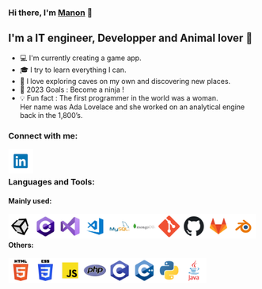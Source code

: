 ### Hi there, I'm [Manon][website] 👋

## I'm a IT engineer, Developper and Animal lover :dog:
- :computer: I'm currently creating a game app.
- :mortar_board: I try to learn everything I can.
- 🌱 I love exploring caves on my own and discovering new places.
- :goal_net: 2023 Goals : Become a ninja !
- :bulb: Fun fact : The first programmer in the world was a woman. <br/> Her name was Ada Lovelace and she worked on an analytical engine back in the 1,800’s.

### Connect with me:
[<img align="left" alt="LinkedIn" height="50px" src="https://raw.githubusercontent.com/ManonVessiot/ManonVessiot/master/imgs/linkedin.png" />][linkedin]

<br />
<br />

### Languages and Tools:


#### Mainly used:

[<img align="left" alt="Unity" height="50px" src="https://raw.githubusercontent.com/ManonVessiot/ManonVessiot/master/imgs/unity.png" />][unity]

[<img align="left" alt="C#" height="50px" src="https://raw.githubusercontent.com/ManonVessiot/ManonVessiot/master/imgs/cs.png" />][cs]

[<img align="left" alt="Visual Studio" height="50px" src="https://raw.githubusercontent.com/ManonVessiot/ManonVessiot/master/imgs/visualstudio.png" />][visualstudio]

[<img align="left" alt="Visual Studio Code" height="50px" src="https://raw.githubusercontent.com/ManonVessiot/ManonVessiot/master/imgs/visualstudiocode.png" />][visualstudiocode]

[<img align="left" alt="MySQL" height="50px" src="https://raw.githubusercontent.com/ManonVessiot/ManonVessiot/master/imgs/mysql.png" />][mysql]

[<img align="left" alt="MongoDB" height="50px" src="https://raw.githubusercontent.com/ManonVessiot/ManonVessiot/master/imgs/mongodb.png" />][mongodb]

[<img align="left" alt="Git" height="50px" src="https://raw.githubusercontent.com/ManonVessiot/ManonVessiot/master/imgs/git.png" />][git]

[<img align="left" alt="GitHub" height="50px" src="https://raw.githubusercontent.com/ManonVessiot/ManonVessiot/master/imgs/github.png" />][github]

[<img align="left" alt="GitLab" height="50px" src="https://raw.githubusercontent.com/ManonVessiot/ManonVessiot/master/imgs/gitlab.png" />][gitlab]

[<img align="left" alt="Blender" height="50px" src="https://raw.githubusercontent.com/ManonVessiot/ManonVessiot/master/imgs/blender.png" />][blender]

<br />
<br />

#### Others:

[<img align="left" alt="HTML5" height="50px" src="https://raw.githubusercontent.com/ManonVessiot/ManonVessiot/master/imgs/html.png" />][html]

[<img align="left" alt="CSS3" height="50px" src="https://raw.githubusercontent.com/ManonVessiot/ManonVessiot/master/imgs/css.png" />][css]

[<img align="left" alt="JavaScript" height="50px" src="https://raw.githubusercontent.com/ManonVessiot/ManonVessiot/master/imgs/javascript.png" />][javascript]

[<img align="left" alt="PHP" height="50px" src="https://raw.githubusercontent.com/ManonVessiot/ManonVessiot/master/imgs/php.png" />][php]

[<img align="left" alt="C" height="50px" src="https://raw.githubusercontent.com/ManonVessiot/ManonVessiot/master/imgs/c.png" />][c]

[<img align="left" alt="C++" height="50px" src="https://raw.githubusercontent.com/ManonVessiot/ManonVessiot/master/imgs/cpp.png" />][cpp]

[<img align="left" alt="Python" height="50px" src="https://raw.githubusercontent.com/ManonVessiot/ManonVessiot/master/imgs/python.png" />][python]

[<img align="left" alt="Java" height="50px" src="https://raw.githubusercontent.com/ManonVessiot/ManonVessiot/master/imgs/java.png" />][java]

<br />
<br />


[//]: # (---)

[//]: # (<img align="left" alt="ManonVessiot's Github Stats" src="https://github-readme-stats.codestackr.vercel.app/api?username=ManonVessiot&show_icons=true&hide_border=true&count_private=true" />)


[website]: https://manonvessiot.github.io/
[linkedin]: https://www.linkedin.com/in/manon-vessiot-b5a054153
[stackoverflow]: https://stackoverflow.com/users/14066891/manon-vessiot?tab=profile

[unity]: https://unity.com/
[cs]: https://docs.microsoft.com/fr-fr/dotnet/csharp/
[visualstudio]: https://visualstudio.microsoft.com/
[visualstudiocode]: https://code.visualstudio.com/
[mysql]: https://www.mysql.com/
[mongodb]: https://www.mongodb.com/
[git]: https://git-scm.com/
[github]: https://github.com/
[gitlab]: https://gitlab.com/
[blender]: https://www.blender.org/

[html]: https://developer.mozilla.org/fr/docs/Web/HTML
[css]: https://developer.mozilla.org/fr/docs/Web/CSS/Reference
[javascript]: https://developer.mozilla.org/fr/docs/Web/JavaScript
[php]: https://www.php.net/docs.php
[c]: https://devdocs.io/c/
[cpp]: https://docs.microsoft.com/fr-fr/cpp/cpp/?view=msvc-170
[python]: https://docs.python.org/
[java]: https://docs.oracle.com/en/java/
